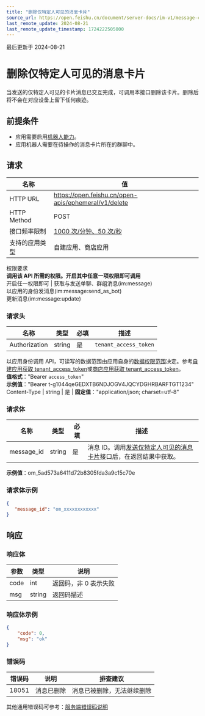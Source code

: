 ```yaml
---
title: "删除仅特定人可见的消息卡片"
source_url: https://open.feishu.cn/document/server-docs/im-v1/message-card/delete-message-cards-that-are-only-visible-to-certain-people
last_remote_update: 2024-08-21
last_remote_update_timestamp: 1724222505000
---
```

最后更新于 2024-08-21

# 删除仅特定人可见的消息卡片

当发送的仅特定人可见的卡片消息已交互完成，可调用本接口删除该卡片。删除后将不会在对应设备上留下任何痕迹。

## 前提条件

- 应用需要启用[机器人能力](https://open.feishu.cn/document/uAjLw4CM/ugTN1YjL4UTN24CO1UjN/trouble-shooting/how-to-enable-bot-ability)。
- 应用机器人需要在待操作的消息卡片所在的群聊中。

## 请求
名称 | 值
---|---
HTTP URL | https://open.feishu.cn/open-apis/ephemeral/v1/delete
HTTP Method | POST
接口频率限制 | [1000 次/分钟、50 次/秒](https://open.feishu.cn/document/ukTMukTMukTM/uUzN04SN3QjL1cDN)
支持的应用类型 | 自建应用、商店应用
权限要求  
            **调用该 API 所需的权限。开启其中任意一项权限即可调用**  
            开启任一权限即可 | 获取与发送单聊、群组消息(im:message)  
            以应用的身份发消息(im:message:send_as_bot)  
            更新消息(im:message:update)

### 请求头

名称 | 类型 | 必填 | 描述
--- | --- | --- | ---
Authorization | string | 是 | `tenant_access_token`  
以应用身份调用 API，可读写的数据范围由应用自身的[数据权限范围](https://open.feishu.cn/document/home/introduction-to-scope-and-authorization/configure-app-data-permissions)决定。参考[自建应用获取 tenant_access_token](https://open.feishu.cn/document/ukTMukTMukTM/ukDNz4SO0MjL5QzM/auth-v3/auth/tenant_access_token_internal)或[商店应用获取 tenant_access_token](https://open.feishu.cn/document/ukTMukTMukTM/ukDNz4SO0MjL5QzM/auth-v3/auth/tenant_access_token)。  
**值格式**："Bearer `access_token`"  
**示例值**："Bearer t-g1044qeGEDXTB6NDJOGV4JQCYDGHRBARFTGT1234"
Content-Type | string | 是 | **固定值**："application/json; charset=utf-8"

### 请求体

名称 | 类型 | 必填 | 描述
--- | --- | --- | ---
message_id | string | 是 | 消息 ID。调用[发送仅特定人可见的消息卡片](https://open.feishu.cn/document/ukTMukTMukTM/uETOyYjLxkjM24SM5IjN)接口后，在返回结果中获取。  
**示例值**：om_5ad573a6411d72b8305fda3a9c15c70e

### 请求体示例

```json
{
   "message_id": "om_xxxxxxxxxxxx"
}
```

## 响应

### 响应体
|参数|类型|说明|
|-|-|-|
|code|int|返回码，非 0 表示失败|
|msg|string|返回码描述|

### 响应体示例

```json
{
    "code": 0,
    "msg": "ok"
}
```
### 错误码

错误码 | 说明 | 排查建议
--- | --- | ---
18051 | 消息已删除 | 消息已被删除，无法继续删除

其他通用错误码可参考：[服务端错误码说明](https://open.feishu.cn/document/ukTMukTMukTM/ugjM14COyUjL4ITN)
